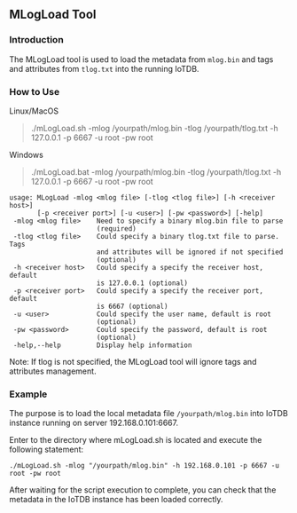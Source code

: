 <!--

    Licensed to the Apache Software Foundation (ASF) under one
    or more contributor license agreements.  See the NOTICE file
    distributed with this work for additional information
    regarding copyright ownership.  The ASF licenses this file
    to you under the Apache License, Version 2.0 (the
    "License"); you may not use this file except in compliance
    with the License.  You may obtain a copy of the License at
    
        http://www.apache.org/licenses/LICENSE-2.0
    
    Unless required by applicable law or agreed to in writing,
    software distributed under the License is distributed on an
    "AS IS" BASIS, WITHOUT WARRANTIES OR CONDITIONS OF ANY
    KIND, either express or implied.  See the License for the
    specific language governing permissions and limitations
    under the License.

-->

## MLogLoad Tool 

### Introduction

The MLogLoad tool  is used to load the metadata from `mlog.bin` and tags and attributes from `tlog.txt` into the running IoTDB.

### How to Use

Linux/MacOS

> ./mLogLoad.sh -mlog /yourpath/mlog.bin -tlog /yourpath/tlog.txt -h 127.0.0.1 -p 6667 -u root -pw root

Windows

> ./mLogLoad.bat -mlog /yourpath/mlog.bin -tlog /yourpath/tlog.txt -h 127.0.0.1 -p 6667 -u root -pw root

```
usage: MLogLoad -mlog <mlog file> [-tlog <tlog file>] [-h <receiver host>]
       [-p <receiver port>] [-u <user>] [-pw <password>] [-help]
 -mlog <mlog file>    Need to specify a binary mlog.bin file to parse
                      (required)
 -tlog <tlog file>    Could specify a binary tlog.txt file to parse. Tags
                      and attributes will be ignored if not specified
                      (optional)
 -h <receiver host>   Could specify a specify the receiver host, default
                      is 127.0.0.1 (optional)
 -p <receiver port>   Could specify a specify the receiver port, default
                      is 6667 (optional)
 -u <user>            Could specify the user name, default is root
                      (optional)
 -pw <password>       Could specify the password, default is root
                      (optional)
 -help,--help         Display help information
```

Note: If tlog is not specified, the MLogLoad tool will ignore tags and attributes management.

### Example

The purpose is to load the local metadata file `/yourpath/mlog.bin` into IoTDB instance running on server 192.168.0.101:6667.

Enter to the directory where mLogLoad.sh is located and execute the following statement:

```
./mLogLoad.sh -mlog "/yourpath/mlog.bin" -h 192.168.0.101 -p 6667 -u root -pw root
```

After waiting for the script execution to complete, you can check that the metadata in the IoTDB instance has been loaded correctly.